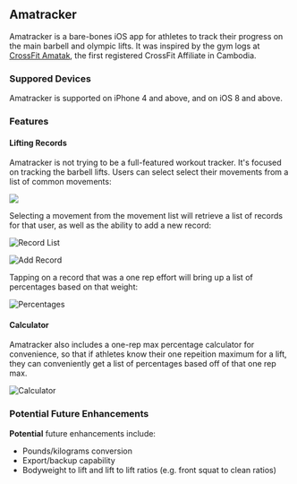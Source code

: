 ## Amatracker

Amatracker is a bare-bones iOS app for athletes to track their progress on the main barbell and olympic lifts. It was inspired by the gym logs at [CrossFit Amatak](http://crossfitamatak.com), the first registered CrossFit Affiliate in Cambodia.

### Suppored Devices

Amatracker is supported on iPhone 4 and above, and on iOS 8 and above.

### Features

#### Lifting Records

Amatracker is not trying to be a full-featured workout tracker. It's focused on tracking the barbell lifts. Users can select select their movements from a list of common movements:

<img src="https://s3.amazonaws.com/ryan.martz/amatracker/movements.png"/>

Selecting a movement from the movement list will retrieve a list of records for that user, as well as the ability to add a new record:

![Record List](https://s3.amazonaws.com/ryan.martz/amatracker/records.png)

![Add Record](https://s3.amazonaws.com/ryan.martz/amatracker/add-record.png)

Tapping on a record that was a one rep effort will bring up a list of percentages based on that weight:

![Percentages](https://s3.amazonaws.com/ryan.martz/amatracker/percentages.png)


#### Calculator

Amatracker also includes a one-rep max percentage calculator for convenience, so that if athletes know their one repeition maximum for a lift, they can conveniently get a list of percentages based off of that one rep max.

![Calculator](https://s3.amazonaws.com/ryan.martz/amatracker/calculator.png)

### Potential Future Enhancements

**Potential** future enhancements include:

* Pounds/kilograms conversion
* Export/backup capability
* Bodyweight to lift and lift to lift ratios (e.g. front squat to clean ratios)


